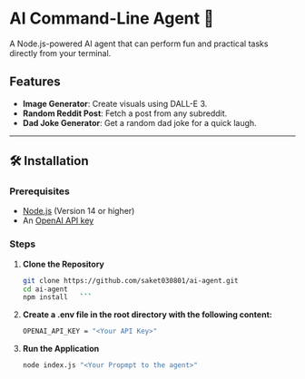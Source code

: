 # AI Command-Line Agent 🚀

A Node.js-powered AI agent that can perform fun and practical tasks directly from your terminal.

## Features
- **Image Generator**: Create visuals using DALL-E 3.
- **Random Reddit Post**: Fetch a post from any subreddit.
- **Dad Joke Generator**: Get a random dad joke for a quick laugh.

---

## 🛠️ Installation

### Prerequisites
- [Node.js](https://nodejs.org/) (Version 14 or higher)
- An [OpenAI API key](https://platform.openai.com/)

### Steps
1. **Clone the Repository**  
   ```bash
   git clone https://github.com/saket030801/ai-agent.git
   cd ai-agent
   npm install   ```
2. **Create a .env file in the root directory with the following content:**
   ```bash
   OPENAI_API_KEY = "<Your API Key>"
   ```
3. **Run the Application**
   ```bash
   node index.js "<Your Propmpt to the agent>"
   ```


